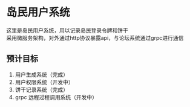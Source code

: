 # 岛民用户系统
这里是岛民用户系统，用以记录岛民登录令牌和饼干  
采用微服务架构，对外通过http协议暴露api，与论坛系统通过grpc进行通信  
## 预计目标
1. 用户生成系统（完成）
2. 用户权限系统（开发中）
3. 饼干记录系统（完成）
4. grpc 远程过程调用系统（开发中）
